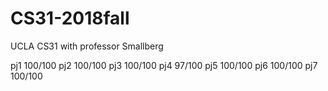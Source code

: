 # CS31-2018fall

UCLA CS31 with professor Smallberg

pj1 100/100
pj2 100/100
pj3 100/100
pj4 97/100
pj5 100/100
pj6 100/100
pj7 100/100

